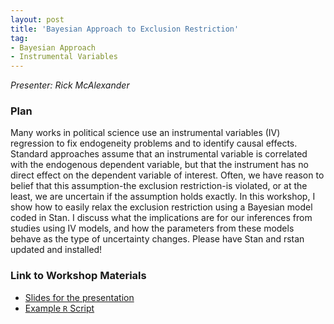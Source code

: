 ```yaml
---
layout: post
title: 'Bayesian Approach to Exclusion Restriction'
tag:
- Bayesian Approach
- Instrumental Variables
---
```


*Presenter: Rick McAlexander*

### Plan

Many works in political science use an instrumental variables (IV) regression to fix endogeneity problems and to identify causal effects. Standard approaches assume that an instrumental variable is correlated with the endogenous dependent variable, but that the instrument has no direct effect on the dependent variable of interest. Often, we have reason to belief that this assumption-the exclusion restriction-is violated, or at the least, we are uncertain if the assumption holds exactly. In this workshop, I show how to easily relax the exclusion restriction using a Bayesian model coded in Stan. I discuss what the implications are for our inferences from studies using IV models, and how the parameters from these models behave as the type of uncertainty changes. Please have Stan and rstan updated and installed!

### Link to Workshop Materials

- [Slides for the presentation](https://dl.dropboxusercontent.com/s/yh97pjxf5ysoum2/iv_relax_presentation.pdf?dl=0)
- [Example `R` Script](https://dl.dropboxusercontent.com/s/1hbdq5ws4ugggm5/example_workshop_script.R?dl=0)